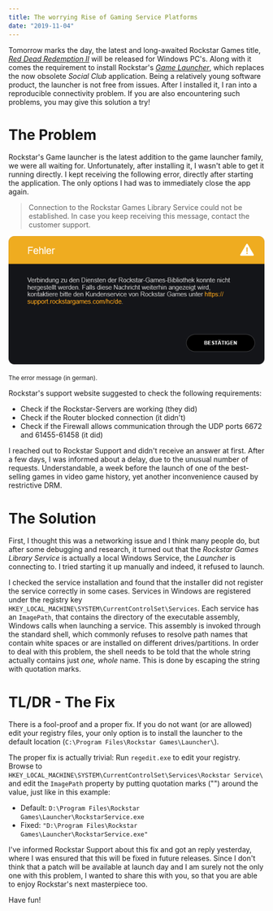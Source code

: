 ```yaml
---
title: The worrying Rise of Gaming Service Platforms
date: "2019-11-04"
---
```


Tomorrow marks the day, the latest and long-awaited Rockstar Games title, *[Red Dead Redemption II](https://www.rockstargames.com/reddeadredemption2/)* will be released for Windows PC's. Along with it comes the requirement to install Rockstar's *[Game Launcher](https://socialclub.rockstargames.com/rockstar-games-launcher)*, which replaces the now obsolete *Social Club* application. Being a relatively young software product, the launcher is not free from issues. After I installed it, I ran into a reproducible connectivity problem. If you are also encountering such problems, you may give this solution a try!

<!-- end -->

# The Problem

Rockstar's Game launcher is the latest addition to the game launcher family, we were all waiting for. Unfortunately, after installing it, I wasn't able to get it running directly. I kept receiving the following error, directly after starting the application. The only options I had was to immediately close the app again.

> Connection to the Rockstar Games Library Service could not be established. In case you keep receiving this message, contact the customer support.

![Unable to connect to the Rockstar Games Library Service](error.png)

<small style="text-align: center;">The error message (in german).</small>

Rockstar's support website suggested to check the following requirements:

- Check if the Rockstar-Servers are working (they did)
- Check if the Router blocked connection (it didn't)
- Check if the Firewall allows communication through the UDP ports 6672 and 61455-61458 (it did)

I reached out to Rockstar Support and didn't receive an answer at first. After a few days, I was informed about a delay, due to the unusual number of requests. Understandable, a week before the launch of one of the best-selling games in video game history, yet another inconvenience caused by restrictive DRM.

# The Solution

First, I thought this was a networking issue and I think many people do, but after some debugging and research, it turned out that the *Rockstar Games Library Service* is actually a local Windows Service, the *Launcher* is connecting to. I tried starting it up manually and indeed, it refused to launch.

I checked the service installation and found that the installer did not register the service correctly in some cases. Services in Windows are registered under the registry key `HKEY_LOCAL_MACHINE\SYSTEM\CurrentControlSet\Services`. Each service has an `ImagePath`, that contains the directory of the executable assembly, Windows calls when launching a service. This assembly is invoked through the standard shell, which commonly refuses to resolve path names that contain white spaces or are installed on different drives/partitions. In order to deal with this problem, the shell needs to be told that the whole string actually contains just *one, whole* name. This is done by escaping the string with quotation marks.

# TL/DR - The Fix

There is a fool-proof and a proper fix. If you do not want (or are allowed) edit your registry files, your only option is to install the launcher to the default location (`C:\Program Files\Rockstar Games\Launcher\`).

The proper fix is actually trivial: Run `regedit.exe` to edit your registry. Browse to `HKEY_LOCAL_MACHINE\SYSTEM\CurrentControlSet\Services\Rockstar Service\` and edit the `ImagePath` property by putting quotation marks ("") around the value, just like in this example:

- Default: `D:\Program Files\Rockstar Games\Launcher\RockstarService.exe`
- Fixed: `"D:\Program Files\Rockstar Games\Launcher\RockstarService.exe"`

I've informed Rockstar Support about this fix and got an reply yesterday, where I was ensured that this will be fixed in future releases. Since I don't think that a patch will be available at launch day and I am surely not the only one with this problem, I wanted to share this with you, so that you are able to enjoy Rockstar's next masterpiece too.

Have fun!